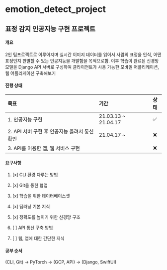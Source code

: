 # emotion_detect_project

## 표정 감지 인공지능 구현 프로젝트

#### 개요

2인 팀프로젝트로 이루어지며 실시간 이미지 데이터를 읽어서 사람의 표정을 인식, 어떤 표정인지 판별할 수 있는 인공지능을 개발함을 목적으로함. 이후 학습이 완료된 신경망 모델을 Django API 서버로 구성하여 클라이언트가 사용 가능한 모바일 어플리케이션, 웹 어플리케이션 구축해보기

#### 진행 상태

| 목표                                          | 기간       | 상태  |
| :-------------------------------------------- | :--------- | :---: |
| 1. 인공지능 구현                              | 21.03.13 ~ 21.04.17 |  ✅    |
| 2. API 서버 구현 후 인공지능 올려서 통신 확인 |  21.04.17 ~ |   ❌   |
| 3. API를 이용한 앱, 웹 서비스 구현            |            |   ❌   |


#### 요구사항

1. [x] CLI 환경 다루는 방법

2. [x] Git을 통한 협업

3. [x] 학습을 위한 데이터베이스셋

4. [x] 딥러닝 기본 지식

5. [x] 정확도를 높이기 위한 신경망 구조

6. [ ] API 통신 구축 방법

7. [ ] 웹, 앱에 대한 간단한 지식

#### 공부 순서

(CLI, Git) -> PyTorch -> (GCP, API) -> (Django, SwiftUI)
